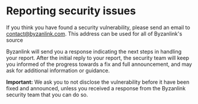 # Reporting security issues

If you think you have found a security vulnerability, please send an email to [contact@byzanlink.com](mailto:contact@byzanlink.com). This address can be used for all of Byzanlink's source

Byzanlink will send you a response indicating the next steps in handling your report. After the initial reply to your report, the security team will keep you informed of the progress towards a fix and full announcement, and may ask for additional information or guidance.

**Important:** We ask you to not disclose the vulnerability before it have been fixed and announced, unless you received a response from the Byzanlink security team that you can do so.
